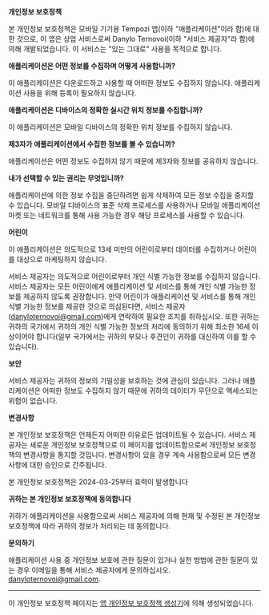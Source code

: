 **개인정보 보호정책**

본 개인정보 보호정책은 모바일 기기용 Tempozi 앱(이하 "애플리케이션"이라 함)에 대한 것으로, 이 앱은 상업 서비스로써 Danylo Ternovoi(이하 "서비스 제공자"라 함)에 의해 개발되었습니다. 이 서비스는 "있는 그대로" 사용을 목적으로 합니다.

**애플리케이션은 어떤 정보를 수집하며 어떻게 사용합니까?**

이 애플리케이션은 다운로드하고 사용할 때 어떠한 정보도 수집하지 않습니다. 애플리케이션 사용을 위해 등록이 필요하지 않습니다.

**애플리케이션은 디바이스의 정확한 실시간 위치 정보를 수집합니까?**

이 애플리케이션은 모바일 디바이스의 정확한 위치 정보를 수집하지 않습니다.

**제3자가 애플리케이션에서 수집한 정보를 볼 수 있습니까?**

애플리케이션은 어떤 정보도 수집하지 않기 때문에 제3자와 정보를 공유하지 않습니다.

**내가 선택할 수 있는 권리는 무엇입니까?**

애플리케이션에 의한 정보 수집을 중단하려면 쉽게 삭제하여 모든 정보 수집을 중지할 수 있습니다. 모바일 디바이스의 표준 삭제 프로세스를 사용하거나 모바일 애플리케이션 마켓 또는 네트워크를 통해 사용 가능한 경우 해당 프로세스를 사용할 수 있습니다.

**어린이**

이 애플리케이션은 의도적으로 13세 미만의 어린이로부터 데이터를 수집하거나 어린이를 대상으로 마케팅하지 않습니다.

서비스 제공자는 의도적으로 어린이로부터 개인 식별 가능한 정보를 수집하지 않습니다. 서비스 제공자는 모든 어린이에게 애플리케이션 및 서비스를 통해 개인 식별 가능한 정보를 제공하지 않도록 권장합니다. 만약 어린이가 애플리케이션 및 서비스를 통해 개인 식별 가능한 정보를 제공한 것으로 의심된다면, 서비스 제공자(danyloternovoi@gmail.com)에게 연락하여 필요한 조치를 취하십시오. 또한 귀하는 귀하의 국가에서 귀하의 개인 식별 가능한 정보의 처리에 동의하기 위해 최소한 16세 이상이어야 합니다(일부 국가에서는 귀하의 부모나 후견인이 귀하를 대신하여 이를 할 수 있습니다).

**보안**

서비스 제공자는 귀하의 정보의 기밀성을 보호하는 것에 관심이 있습니다. 그러나 애플리케이션은 어떠한 정보도 수집하지 않기 때문에 귀하의 데이터가 무단으로 액세스되는 위험이 없습니다.

**변경사항**

본 개인정보 보호정책은 언제든지 어떠한 이유로든 업데이트될 수 있습니다. 서비스 제공자는 새로운 개인정보 보호정책으로 이 페이지를 업데이트함으로써 개인정보 보호정책의 변경사항을 통지할 것입니다. 변경사항이 있을 경우 계속 사용함으로써 모든 변경사항에 대한 승인으로 간주됩니다.

본 개인정보 보호정책은 2024-03-25부터 효력이 발생합니다

**귀하는 본 개인정보 보호정책에 동의합니다**

귀하가 애플리케이션을 사용함으로써 서비스 제공자에 의해 현재 및 수정된 본 개인정보 보호정책에 따라 귀하의 정보가 처리되는 데 동의합니다.

**문의하기**

애플리케이션 사용 중 개인정보 보호에 관한 질문이 있거나 실천 방법에 관한 질문이 있는 경우 이메일을 통해 서비스 제공자에게 문의하십시오. danyloternovoi@gmail.com.

---

이 개인정보 보호정책 페이지는 [앱 개인정보 보호정책 생성기](https://app-privacy-policy-generator.nisrulz.com/)에 의해 생성되었습니다.
